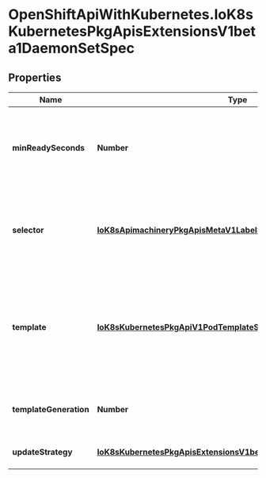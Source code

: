 # OpenShiftApiWithKubernetes.IoK8sKubernetesPkgApisExtensionsV1beta1DaemonSetSpec

## Properties
Name | Type | Description | Notes
------------ | ------------- | ------------- | -------------
**minReadySeconds** | **Number** | The minimum number of seconds for which a newly created DaemonSet pod should be ready without any of its container crashing, for it to be considered available. Defaults to 0 (pod will be considered available as soon as it is ready). | [optional] 
**selector** | [**IoK8sApimachineryPkgApisMetaV1LabelSelector**](IoK8sApimachineryPkgApisMetaV1LabelSelector.md) | A label query over pods that are managed by the daemon set. Must match in order to be controlled. If empty, defaulted to labels on Pod template. More info: http://kubernetes.io/docs/user-guide/labels#label-selectors | [optional] 
**template** | [**IoK8sKubernetesPkgApiV1PodTemplateSpec**](IoK8sKubernetesPkgApiV1PodTemplateSpec.md) | An object that describes the pod that will be created. The DaemonSet will create exactly one copy of this pod on every node that matches the template&#39;s node selector (or on every node if no node selector is specified). More info: http://kubernetes.io/docs/user-guide/replication-controller#pod-template | 
**templateGeneration** | **Number** | A sequence number representing a specific generation of the template. Populated by the system. It can be set only during the creation. | [optional] 
**updateStrategy** | [**IoK8sKubernetesPkgApisExtensionsV1beta1DaemonSetUpdateStrategy**](IoK8sKubernetesPkgApisExtensionsV1beta1DaemonSetUpdateStrategy.md) | An update strategy to replace existing DaemonSet pods with new pods. | [optional] 


